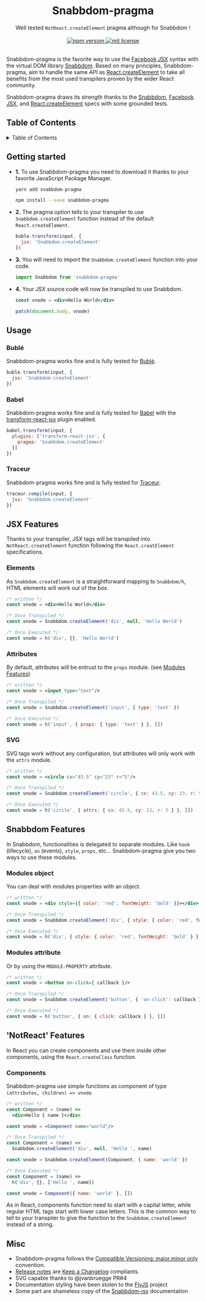 <h1 align="center"> Snabbdom-pragma </h1>

<div align="center">
  Well tested <code>NotReact.createElement</code> pragma although for Snabbdom !
</div>

<br/>

<div align="center">
  <a href="https://www.npmjs.com/package/snabbdom-pragma">
    <img src="https://img.shields.io/npm/v/snabbdom-pragma.svg?label=release&style=flat-square" alt="npm version"/>
  </a>
  <a href="https://github.com/Swizz/snabbdom-pragma/blob/master/LICENSE.md">
    <img src="https://img.shields.io/badge/license-MIT-blue.svg?style=flat-square" alt="mit license"/>
  </a>
</div>

<br/>

Snabbdom-pragma is the favorite way to use the [Facebook JSX](https://facebook.github.io/jsx/) syntax with the virtual DOM library [Snabbdom](https://github.com/snabbdom/snabbdom). Based on many principles, Snabbdom-pragma, aim to handle the same API as [React.createElement](https://facebook.github.io/react/docs/react-api.html#createelement) to take all benefits from the most used transpilers proven by the wider React community.

Snabbdom-pragma draws its strength thanks to the [Snabbdom](https://github.com/snabbdom/snabbdom), [Facebook JSX](https://facebook.github.io/jsx/), and [React.createElement](https://facebook.github.io/react/docs/react-api.html#createelement) specs with some grounded tests.

## Table of Contents

<details>
<summary>Table of Contents</summary>

  - [Overview](#snabbdom-pragma)
  - [Getting started](#getting-started)
  - [Usage](#usage)
    * [Bublé](#bublé)
    * [Babel](#babel)
    * [Traceur](#traceur)
  - [JSX Features](#jsx-features)
    * [Elements](#elements)
    * [Attributes](#attributes)
    * [SVG](#svg)
  - [Snabbdom Features](#snabbdom-features)
    * [Modules object](#modules-object)
    * [Modules attribute](#modules-object)
  - ['NotReact' Features](#notreact-features)
    * [Components](#components)
  - [Misc](#misc)
</details>

## Getting started

- **1.** To use Snabbdom-pragma you need to download it thanks to your favorite JavaScript Package Manager.
  ```sh
  yarn add snabbdom-pragma
  ```

  ```sh
  npm install --save snabbdom-pragma
  ```

- **2.** The pragma option tells to your transpiler to use `Snabbdom.createElement` function instead of the default `React.createElement`.
  ```js
  buble.transform(input, {
    jsx: 'Snabbdom.createElement'
  })
  ```

- **3.** You will need to import the `Snabbdom.createElement` function into your code.
  ```js
  import Snabbdom from 'snabbdom-pragma'
  ```

- **4.** Your JSX source code will now be transpiled to use Snabbdom.
  ```jsx
  const vnode = <div>Hello World</div>

  patch(document.body, vnode)
  ```

## Usage

### Bublé
Snabbdom-pragma works fine and is fully tested for [Bublé](https://buble.surge.sh/guide/).
```js
buble.transform(input, {
  jsx: 'Snabbdom.createElement'
})
```

### Babel
Snabbdom-pragma works fine and is fully tested for [Babel](https://babeljs.io) with the
[transform-react-jsx](https://babeljs.io/docs/plugins/transform-react-jsx/) plugin enabled.
```js
babel.transform(input, {
  plugins: ['transform-react-jsx', {
    pragma: 'Snabbdom.createElement'
  }]
})
```

### Traceur
Snabbdom-pragma works fine and is fully tested for [Traceur](https://github.com/google/traceur-compiler).
```js
traceur.compile(input, {
  jsx: 'Snabbdom.createElement'
})
```

## JSX Features
Thanks to your transpiler, JSX tags will be transpiled into `NotReact.createElement` function following the `React.creatElement` specifications.

### Elements
As `Snabbdom.createElement` is a straightforward mapping to `Snabbdom/h`, HTML elements will work out of the box.
```jsx
/* written */
const vnode = <div>Hello World</div>

/* Once Transpiled */
const vnode = Snabbdom.createElement('div', null, 'Hello World')

/* Once Executed */
const vnode = h('div', {}, 'Hello World')
```

### Attributes
By default, attributes will be entrust to the `props` module. (see [Modules Features](#modules-object))
```jsx
/* written */
const vnode = <input type="text"/>

/* Once Transpiled */
const vnode = Snabbdom.createElement('input', { type: 'text' })

/* Once Executed */
const vnode = h('input', { props: { type: 'text' } }, [])
```

### SVG
SVG tags work without any configuration, but attributes will only work with the `attrs` module.
```jsx
/* written */
const vnode = <circle cx="43.5" cy="23" r="5"/>

/* Once Transpiled */
const vnode = Snabbdom.createElement('circle', { cx: 43.5, cy: 23, r: 5 })

/* Once Executed */
const vnode = h('circle', { attrs: { cx: 43.5, cy: 23, r: 5 } }, [])
```

## Snabbdom Features
In Snabbdom, functionalities is delegated to separate modules. Like `hook` (lifecycle), `on` (events), `style`, `props`, etc...
Snabbdom-pragma give you two ways to use these modules.

### Modules object
You can deal with modules properties with an object.
```jsx
/* written */
const vnode = <div style={{ color: 'red', fontWeight: 'bold' }}></div>

/* Once Transpiled */
const vnode = Snabbdom.createElement('div', { style: { color: 'red', fontWeight: 'bold' } })

/* Once Executed */
const vnode = h('div', { style: { color: 'red', fontWeight: 'bold' } }, [])
```

### Modules attribute
Or by using the `MODULE-PROPERTY` attribute.
```jsx
/* written */
const vnode = <button on-click={ callback }/>

/* Once Transpiled */
const vnode = Snabbdom.createElement('button', { 'on-click': callback })

/* Once Executed */
const vnode = h('button', { on: { click: callback } }, [])
```

## 'NotReact' Features
In React you can create components and use them inside other components, using the `React.createClass` function.

### Components
Snabbdom-pragma use simple functions as component of type `(attributes, children) => vnode`.
```jsx
/* written */
const Component = (name) =>
  <div>Hello { name }</div>

const vnode = <Component name="world"/>

/* Once Transpiled */
const Component = (name) =>
  Snabbdom.createElement('div', null, 'Hello ', name)

const vnode = Snabbdom.createElement(Component, { name: 'world' })

/* Once Executed */
const Component = (name) =>
  h('div', {}, ['Hello ', name])

const vnode = Component({ name: 'world' }, [])
```
As in React, components function need to start with a capital letter, while regular HTML tags start with lower case letters. This is the common way to tell to your transpiler to give the function to the `Snabbdom.createElement` instead of a string.

## Misc

- Snabbdom-pragma follows the [Compatible Versioning: major.minor only](https://github.com/staltz/comver) convention.
- [Release notes](https://github.com/Swizz/snabbdom-pragma/releases) are [Keep a Changelog](http://keepachangelog.com/en/0.3.0/) compliants.
- SVG capable thanks to @jvanbruegge PR#4
- Documentation styling have been stolen to the [FlyJS](https://github.com/flyjs/fly) project
- Some part are shameless copy of the [Snabbdom-jsx](https://github.com/yelouafi/snabbdom-jsx) documentation
